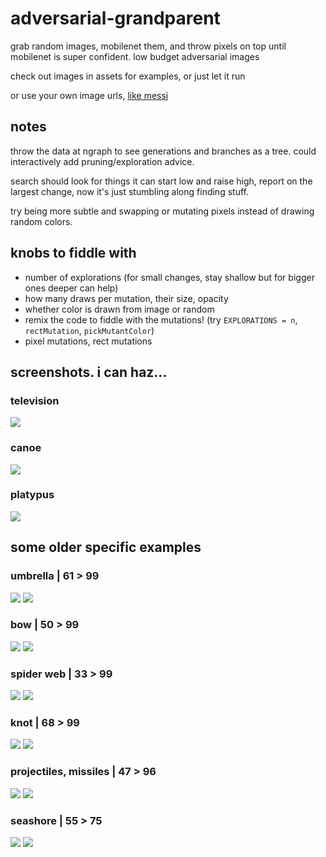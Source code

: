 # adversarial-grandparent
grab random images, mobilenet them, and throw pixels on top until mobilenet is super confident.  low budget adversarial images

check out images in assets for examples, or just let it run

or use your own image urls, [like messi](https://adversarial-grandparent.glitch.me/?url=https%3A%2F%2Fcdn.glitch.com%2F7fcf14f2-d9c4-4b34-a78e-e77543df038a%252FScreen%2520Shot%25202019-07-25%2520at%252012.26.04%2520PM.png%3Fv%3D1564071974428)

## notes
throw the data at ngraph to see generations and branches as a tree.  could interactively add pruning/exploration advice.

search should look for things it can start low and raise high, report on the largest change, now it's just stumbling along finding stuff.

try being more subtle and swapping or mutating pixels instead of drawing random colors.

## knobs to fiddle with
- number of explorations (for small changes, stay shallow but for bigger ones deeper can help)
- how many draws per mutation, their size, opacity
- whether color is drawn from image or random
- remix the code to fiddle with the mutations! (try `EXPLORATIONS = n`, `rectMutation`, `pickMutantColor`)
- pixel mutations, rect mutations

## screenshots.  i can haz...
### television
![](https://cdn.glitch.com/7fcf14f2-d9c4-4b34-a78e-e77543df038a%2F300-television.png?v=1564001586808)

### canoe
![](https://cdn.glitch.com/7fcf14f2-d9c4-4b34-a78e-e77543df038a%2F300-canoe.png?v=1564001590903)

### platypus
![](https://cdn.glitch.com/7fcf14f2-d9c4-4b34-a78e-e77543df038a%2F300-platypus.png?v=1564001604227)

## some older specific examples
### umbrella | 61 > 99
![](https://cdn.glitch.com/7fcf14f2-d9c4-4b34-a78e-e77543df038a%2FScreen%20Shot%202019-07-24%20at%202.50.11%20PM.png?v=1563994426096)
![](https://cdn.glitch.com/7fcf14f2-d9c4-4b34-a78e-e77543df038a%2FScreen%20Shot%202019-07-24%20at%202.50.17%20PM.png?v=1563994425804)

### bow | 50 > 99
![](https://cdn.glitch.com/7fcf14f2-d9c4-4b34-a78e-e77543df038a%2FScreen%20Shot%202019-07-24%20at%202.51.58%20PM.png?v=1563994426235)
![](https://cdn.glitch.com/7fcf14f2-d9c4-4b34-a78e-e77543df038a%2FScreen%20Shot%202019-07-24%20at%202.52.02%20PM.png?v=1563994424766)

### spider web | 33 > 99
![](https://cdn.glitch.com/7fcf14f2-d9c4-4b34-a78e-e77543df038a%2FScreen%20Shot%202019-07-24%20at%203.22.17%20PM.png?v=1563996337732)
![](https://cdn.glitch.com/7fcf14f2-d9c4-4b34-a78e-e77543df038a%2FScreen%20Shot%202019-07-24%20at%203.22.25%20PM.png?v=1563996336730)

### knot | 68 > 99
![](https://cdn.glitch.com/7fcf14f2-d9c4-4b34-a78e-e77543df038a%2FScreen%20Shot%202019-07-24%20at%203.28.38%20PM.png?v=1563996646036)
![](https://cdn.glitch.com/7fcf14f2-d9c4-4b34-a78e-e77543df038a%2FScreen%20Shot%202019-07-24%20at%203.28.48%20PM.png?v=1563996645432)

### projectiles, missiles | 47 > 96
![](https://cdn.glitch.com/7fcf14f2-d9c4-4b34-a78e-e77543df038a%2Fmissile-before.png?v=1563994148164)
![](https://cdn.glitch.com/7fcf14f2-d9c4-4b34-a78e-e77543df038a%2Fmissile-after.png?v=1563994148224)

### seashore | 55 > 75
![](https://cdn.glitch.com/7fcf14f2-d9c4-4b34-a78e-e77543df038a%2FScreen%20Shot%202019-07-24%20at%202.53.23%20PM.png?v=1563994424658)
![](https://cdn.glitch.com/7fcf14f2-d9c4-4b34-a78e-e77543df038a%2FScreen%20Shot%202019-07-24%20at%202.53.27%20PM.png?v=1563994424721)
